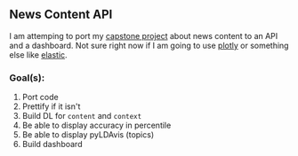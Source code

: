 ## News Content API

I am attemping to port my [capstone project](https://github.com/osterburg/news-content-capstone-project) about news content to an API and a dashboard. Not sure right now if I am going to use [plotly](https://plot.ly/products/dash/) or something else like [elastic](https://www.elastic.co/guide/en/kibana/current/dashboard.html).

### Goal(s): 
1. Port code
2. Prettify if it isn't
3. Build DL for `content` and `context`
4. Be able to display accuracy in percentile
5. Be able to display pyLDAvis (topics)
6. Build dashboard



